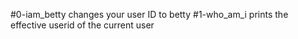 #0-iam_betty changes your user ID to betty
#1-who_am_i prints the effective userid of the current user
